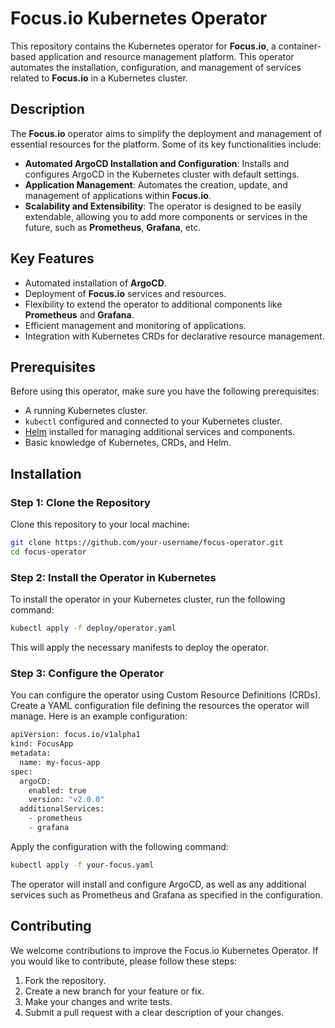 # Focus.io Kubernetes Operator

This repository contains the Kubernetes operator for **Focus.io**, a container-based application and resource management platform. This operator automates the installation, configuration, and management of services related to **Focus.io** in a Kubernetes cluster.

## Description

The **Focus.io** operator aims to simplify the deployment and management of essential resources for the platform. Some of its key functionalities include:

- **Automated ArgoCD Installation and Configuration**: Installs and configures ArgoCD in the Kubernetes cluster with default settings.
- **Application Management**: Automates the creation, update, and management of applications within **Focus.io**.
- **Scalability and Extensibility**: The operator is designed to be easily extendable, allowing you to add more components or services in the future, such as **Prometheus**, **Grafana**, etc.

## Key Features

- Automated installation of **ArgoCD**.
- Deployment of **Focus.io** services and resources.
- Flexibility to extend the operator to additional components like **Prometheus** and **Grafana**.
- Efficient management and monitoring of applications.
- Integration with Kubernetes CRDs for declarative resource management.

## Prerequisites

Before using this operator, make sure you have the following prerequisites:

- A running Kubernetes cluster.
- `kubectl` configured and connected to your Kubernetes cluster.
- [Helm](https://helm.sh/docs/intro/install/) installed for managing additional services and components.
- Basic knowledge of Kubernetes, CRDs, and Helm.

## Installation

### Step 1: Clone the Repository

Clone this repository to your local machine:

```bash
git clone https://github.com/your-username/focus-operator.git
cd focus-operator
```

### Step 2: Install the Operator in Kubernetes
To install the operator in your Kubernetes cluster, run the following command:

```bash
kubectl apply -f deploy/operator.yaml
```
This will apply the necessary manifests to deploy the operator.

### Step 3: Configure the Operator

You can configure the operator using Custom Resource Definitions (CRDs). Create a YAML configuration file defining the resources the operator will manage. Here is an example configuration:

```bash
apiVersion: focus.io/v1alpha1
kind: FocusApp
metadata:
  name: my-focus-app
spec:
  argoCD:
    enabled: true
    version: "v2.0.0"
  additionalServices:
    - prometheus
    - grafana
```
Apply the configuration with the following command:

```bash
kubectl apply -f your-focus.yaml
```

The operator will install and configure ArgoCD, as well as any additional services such as Prometheus and Grafana as specified in the configuration.

## Contributing

We welcome contributions to improve the Focus.io Kubernetes Operator. If you would like to contribute, please follow these steps:

1. Fork the repository.
2. Create a new branch for your feature or fix.
3. Make your changes and write tests.
4. Submit a pull request with a clear description of your changes.
